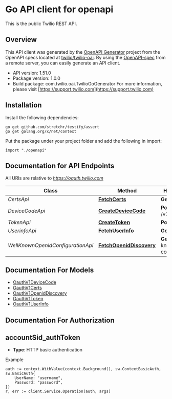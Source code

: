 # Go API client for openapi

This is the public Twilio REST API.

## Overview
This API client was generated by the [OpenAPI Generator](https://openapi-generator.tech) project from the OpenAPI specs located at [twilio/twilio-oai](https://github.com/twilio/twilio-oai/tree/main/spec).  By using the [OpenAPI-spec](https://www.openapis.org/) from a remote server, you can easily generate an API client.

- API version: 1.51.0
- Package version: 1.0.0
- Build package: com.twilio.oai.TwilioGoGenerator
For more information, please visit [https://support.twilio.com](https://support.twilio.com)

## Installation

Install the following dependencies:

```shell
go get github.com/stretchr/testify/assert
go get golang.org/x/net/context
```

Put the package under your project folder and add the following in import:

```golang
import "./openapi"
```

## Documentation for API Endpoints

All URIs are relative to *https://oauth.twilio.com*

Class | Method | HTTP request | Description
------------ | ------------- | ------------- | -------------
*CertsApi* | [**FetchCerts**](docs/CertsApi.md#fetchcerts) | **Get** /v1/certs | 
*DeviceCodeApi* | [**CreateDeviceCode**](docs/DeviceCodeApi.md#createdevicecode) | **Post** /v1/device/code | 
*TokenApi* | [**CreateToken**](docs/TokenApi.md#createtoken) | **Post** /v1/token | 
*UserinfoApi* | [**FetchUserInfo**](docs/UserinfoApi.md#fetchuserinfo) | **Get** /v1/userinfo | 
*WellKnownOpenidConfigurationApi* | [**FetchOpenidDiscovery**](docs/WellKnownOpenidConfigurationApi.md#fetchopeniddiscovery) | **Get** /v1/.well-known/openid-configuration | 


## Documentation For Models

 - [OauthV1DeviceCode](docs/OauthV1DeviceCode.md)
 - [OauthV1Certs](docs/OauthV1Certs.md)
 - [OauthV1OpenidDiscovery](docs/OauthV1OpenidDiscovery.md)
 - [OauthV1Token](docs/OauthV1Token.md)
 - [OauthV1UserInfo](docs/OauthV1UserInfo.md)


## Documentation For Authorization



## accountSid_authToken

- **Type**: HTTP basic authentication

Example

```golang
auth := context.WithValue(context.Background(), sw.ContextBasicAuth, sw.BasicAuth{
    UserName: "username",
    Password: "password",
})
r, err := client.Service.Operation(auth, args)
```

